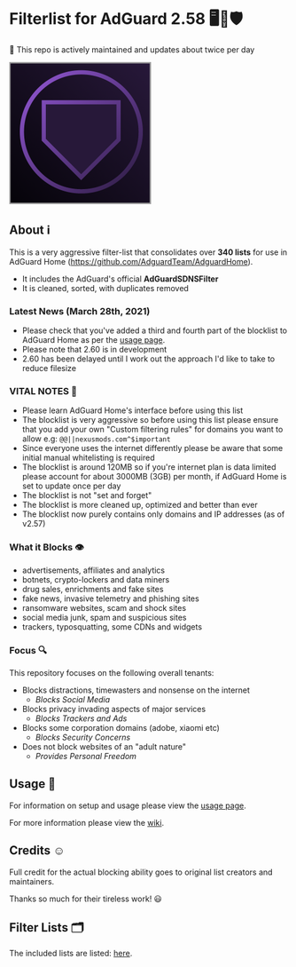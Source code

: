 # Filterlist for AdGuard 2.58 🖥💟🛡

💚 This repo is actively maintained and updates about twice per day

![Logo](https://raw.githubusercontent.com/hl2guide/Filterlist-for-AdGuard/master/Screenshots/Logo_AG.png)

## About ℹ

This is a very aggressive filter-list that consolidates over __340 lists__ for use in
AdGuard Home (https://github.com/AdguardTeam/AdguardHome).

* It includes the AdGuard's official **AdGuardSDNSFilter**
* It is cleaned, sorted, with duplicates removed

### Latest News (March 28th, 2021)

* Please check that you've added a third and fourth part of the blocklist to AdGuard Home as per the
[usage page](https://github.com/hl2guide/Filterlist-for-AdGuard/blob/master/USAGE.md).
* Please note that 2.60 is in development
* 2.60 has been delayed until I work out the approach I'd like to take to reduce filesize

### VITAL NOTES 👀

* Please learn AdGuard Home's interface before using this list
* The blocklist is very aggressive so before using this list please ensure that you add your own
"Custom filtering rules" for domains you want to allow
e.g: `@@||nexusmods.com^$important`
* Since everyone uses the internet differently please be aware that some initial
manual whitelisting is required
* The blocklist is around 120MB so if you're internet plan is data limited please account for
about 3000MB (3GB) per month, if AdGuard Home is set to update once per day
* The blocklist is not "set and forget"
* The blocklist is more cleaned up, optimized and better than ever
* The blocklist now purely contains only domains and IP addresses (as of v2.57)

### What it Blocks 👁‍

* advertisements, affiliates and analytics
* botnets, crypto-lockers and data miners
* drug sales, enrichments and fake sites
* fake news, invasive telemetry and phishing sites
* ransomware websites, scam and shock sites
* social media junk, spam and suspicious sites
* trackers, typosquatting, some CDNs and widgets

### Focus 🔍

This repository focuses on the following overall tenants:

* Blocks distractions, timewasters and nonsense on the internet
    * _Blocks Social Media_
* Blocks privacy invading aspects of major services
    * _Blocks Trackers and Ads_
* Blocks some corporation domains (adobe, xiaomi etc)
    * _Blocks Security Concerns_
* Does not block websites of an "adult nature"
    * _Provides Personal Freedom_

## Usage 📐

For information on setup and usage please view the
[usage page](https://github.com/hl2guide/Filterlist-for-AdGuard/blob/master/USAGE.md).

For more information please view the
[wiki](https://github.com/hl2guide/Filterlist-for-AdGuard/wiki).

## Credits ☺️

Full credit for the actual blocking ability goes to original list creators and maintainers.

Thanks so much for their tireless work! 😃

## Filter Lists 🗂️

The included lists are listed:
[here](https://raw.githubusercontent.com/hl2guide/Filterlist-for-AdGuard/master/filter_list_URLs.txt).
